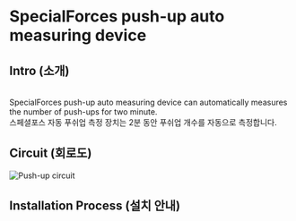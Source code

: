 # SpecialForces push-up auto measuring device

## Intro (소개)
</br> SpecialForces push-up auto measuring device can automatically measures the number of push-ups for two minute.
</br> 스페셜포스 자동 푸쉬업 측정 장치는 2분 동안 푸쉬업 개수를 자동으로 측정합니다.

## Circuit (회로도)
![Push-up circuit](https://user-images.githubusercontent.com/26067127/96147883-aecf2000-0f42-11eb-91b0-7381fa8d58d8.png)

## Installation Process (설치 안내)
</br> 
